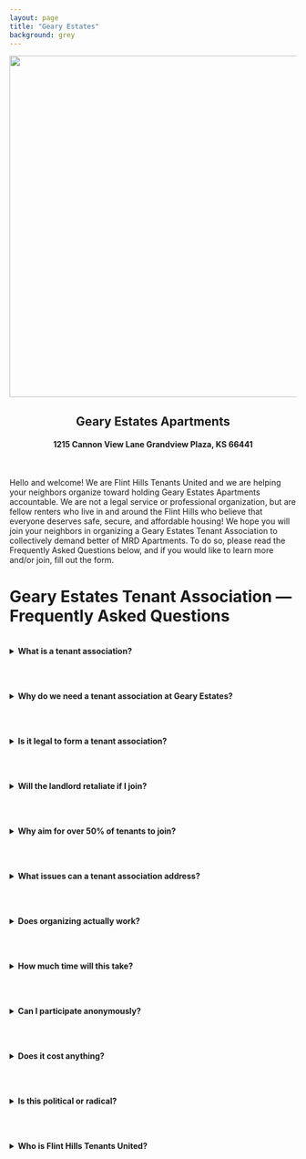 ```yaml
---
layout: page
title: "Geary Estates"
background: grey
---
```

<div align="center">
  <img src="https://www.flinthillstenantsunited.org/gearyestates/gearyestatesfhtu.png" width="600px">
  <br>
<h2 class="center">Geary Estates Apartments</h2>
<h4 class="center">1215 Cannon View Lane Grandview Plaza, KS 66441</h4>
</div>

<br>
<p>Hello and welcome! We are Flint Hills Tenants United and we are helping your neighbors organize toward holding Geary Estates Apartments accountable. We are not a legal service or professional organization, but are fellow renters who live in and around the Flint Hills who believe that everyone deserves safe, secure, and affordable housing! We hope you will join your neighbors in organizing a Geary Estates Tenant Association to collectively demand better of MRD Apartments. To do so, please read the Frequently Asked Questions below, and if you would like to learn more and/or join, fill out the form.</p>

<h1>Geary Estates Tenant Association — Frequently Asked Questions</h1>

<br>

<details>
  <summary><strong>What is a tenant association?</strong></summary>
  <p>
    A tenant association is simply a group of renters in the same property who band together to address common concerns and advocate for better living conditions 
    (<a href="https://tenantresourcecenter.org/what_is_a_tenant_association" target="_blank">source</a>). 
    In other words, it’s neighbors uniting so we have <strong>strength in numbers</strong> to achieve things we couldn’t achieve alone. 
    By forming an association, tenants can share information, support each other, and present a <strong>unified voice</strong> when dealing with the landlord or management. 
    The goal is to <strong>work together for fair, safe, and livable homes</strong> for everyone in the complex.
  </p>
</details>

<br><br>

<details>
  <summary><strong>Why do we need a tenant association at Geary Estates?</strong></summary>
  <p>
    Residents at Geary Estates have faced recurring problems that haven’t been resolved through individual complaints. 
    Many have reported <strong>ignored maintenance requests and poor upkeep</strong> — Google reviews mention that management “ignore &amp; delete maintenance requests” and that apartments “get worse due to lack of upkeep.” 
  </p>
  <p>
    When tenants go one-by-one, it’s easy for management to delay or dismiss concerns. But if we <strong>join together</strong>, we can <strong>hold the landlord accountable</strong> and demand that these issues be fixed. 
    Flint Hills Tenants United has seen that <strong>issues ignored individually are often resolved collectively</strong>. 
    Forming an association gives us the collective power to demand <strong>safe, well-maintained homes and fair treatment</strong> for everyone here.
  </p>
</details>

<br><br>

<details>
  <summary><strong>Is it legal to form a tenant association?</strong></summary>
  <p>
    Yes. <strong>It is your right to organize</strong> with your fellow tenants. Kansas law explicitly protects tenants who form or join an association. 
    Under the <a href="https://kslegislature.org/li_2014/b2013_14/statute/058_000_0000_chapter/058_025_0000_article/058_025_0072_section/058_025_0072_k/" target="_blank">Kansas Residential Landlord and Tenant Act</a>, landlords 
    <strong>cannot retaliate</strong> against you for joining or organizing with other tenants. 
    That means they can’t raise your rent, cut off services, or try to evict you simply because you joined an association. 
    Organizing is fully legal and protected — no lease clause can forbid you from meeting or advocating for your rights.
  </p>
</details>

<br><br>

<details>
  <summary><strong>Will the landlord retaliate if I join?</strong></summary>
  <p>
    It’s natural to worry about retaliation, but <strong>the law protects you</strong>. 
    Kansas law forbids landlords from retaliating when tenants organize or complain in good faith 
    (<a href="https://ksrevisor.org/statutes/chapters/ch58/058_025_0072.html" target="_blank">K.S.A. 58-2572</a>). 
  </p>
  <p>
    They can’t legally evict you, raise rent, or reduce services for being part of an association. 
    If they tried, you’d have a legal defense, and any such action could be challenged in court. 
    That said, some landlords might still try indirect tactics — that’s why we build <strong>strength in numbers</strong>. 
    When half or more of tenants unite, it’s almost impossible to target individuals. 
    <strong>Retaliation is illegal</strong>, and together we can make sure it stays that way.
  </p>
</details>

<br><br>

<details>
  <summary><strong>Why aim for over 50% of tenants to join?</strong></summary>
  <p>
    When a majority of tenants unite, we have real power. Over 50% membership shows the landlord that most residents demand change — not just a few voices. 
    It also creates <strong>collective safety</strong>: if everyone participates, management can’t single out individuals. 
    Reaching a majority ensures that our demands carry undeniable weight and everyone is protected under a shared voice.
  </p>
</details>

<br><br>

<details>
  <summary><strong>What issues can a tenant association address?</strong></summary>
  <p>
    <strong>Anything that affects our quality of life.</strong> That includes:
  </p>
  <ul>
    <li>Maintenance and repair delays</li>
    <li>Unsafe or unsanitary conditions</li>
    <li>Poor communication from management</li>
    <li>Unfair rent hikes or fees</li>
    <li>Unclear or inconsistent lease policies</li>
    <li>Lack of transparency on deposits or inspections</li>
  </ul>
  <p>
    If it affects one tenant, it likely affects others. A collective approach ensures that <strong>no one’s problem gets ignored</strong>.
  </p>
</details>

<br><br>

<details>
  <summary><strong>Does organizing actually work?</strong></summary>
  <p>
    Yes — across the country, tenant unions have won major victories:
  </p>
  <ul>
    <li><strong><a href="https://www.kansascity.com/news/local/article288983214.html" target="_blank">KC Tenants (Kansas City, MO)</a></strong>: In 2024, Independence Towers tenants won a legally binding agreement forcing repairs, rent stabilization, and forgiveness of $289,000 in back rent.</li>
    <li><strong>KC Tenants citywide</strong>: Helped pass a Tenant Bill of Rights and Right to Counsel for renters facing eviction.</li>
    <li><strong><a href="https://www.newhavenindependent.org/article/tenants_union_ordinance_passed" target="_blank">New Haven, CT</a></strong>: Tenants organized to stop rent hikes and pushed the city to protect tenant unions.</li>
    <li><strong>Brattleboro, VT</strong>: Tenants won caps on security deposits, saving renters hundreds of dollars.</li>
  </ul>
  <p>
    These examples prove that <strong>organizing works</strong> — whether you’re fighting for repairs, fairness, or respect.
  </p>
</details>

<br><br>

<details>
  <summary><strong>How much time will this take?</strong></summary>
  <p>
    Participation is flexible. At minimum, joining means staying informed — that alone helps. 
    We may hold short monthly meetings or share updates online or by flyer. 
    You decide how much to be involved: read updates, attend meetings, or volunteer for small tasks. 
    There are no required duties or fees, and no one will pressure you to do more than you’re able.
  </p>
</details>

<br><br>

<details>
  <summary><strong>Can I participate anonymously?</strong></summary>
  <p>
    Yes. Membership lists are <strong>private</strong> and not shared with management. 
    You can choose to stay low-profile, receive updates quietly, or not attach your name to public letters. 
    We’ll have a few visible tenant leaders, but most members can stay anonymous until they feel safe. 
    Once a majority joins, anonymity becomes less necessary — <strong>safety grows with solidarity</strong>.
  </p>
</details>

<br><br>

<details>
  <summary><strong>Does it cost anything?</strong></summary>
  <p>
    No. Joining is <strong>completely free</strong>. Flint Hills Tenants United is volunteer-run and doesn’t charge dues. 
    If we ever need small funds (like printing flyers), we’ll decide democratically and keep it voluntary. 
    Your <strong>time and voice</strong> matter more than money.
  </p>
</details>

<br><br>

<details>
  <summary><strong>Is this political or radical?</strong></summary>
  <p>
    No. This isn’t about party politics or ideology. Tenant associations include people of every background who want the same thing — 
    <strong>a safe, fair, and livable home</strong>. 
  </p>
  <p>
    Flint Hills Tenants United is nonpartisan and focuses only on housing justice. 
    We use peaceful, democratic methods — petitions, meetings, and negotiation — not partisan activism. 
    It’s not “radical” to ask that rent is fair, the roof doesn’t leak, and management treats tenants with respect.
  </p>
</details>

<br><br>

<details>
  <summary><strong>Who is Flint Hills Tenants United?</strong></summary>
  <p>
    <a href="https://www.flinthillstenantsunited.org/" target="_blank"><strong>Flint Hills Tenants United (FHTU)</strong></a> is a local, grassroots organization of renters across the Flint Hills region of Kansas. 
    Their mission is to build solidarity among tenants and ensure <strong>safe, affordable, equitable housing</strong> for all. 
  </p>
  <p>
    They help residents form tenant associations by providing legal info, organizing support, and connections to resources like 
    <a href="https://www.kansaslegalservices.org/" target="_blank">Kansas Legal Services</a>. 
    FHTU isn’t in charge — <strong>we are</strong>. They advise and assist while tenants lead their own associations. 
    FHTU is also connected to the 
    <a href="https://tenantunionfederation.org/" target="_blank">Tenant Union Federation</a>, 
    a national network helping renters defend their rights.
  </p>
</details>


<br>

   <style>
    /* Force Action Network forms into single column layout */
    #can_embed_form.can_float.can_768 {
      display: block !important;
    }

    /* Override the two-column layout */
    #form_col1, #form_col2 {
      float: none !important;
      width: 100% !important;
      clear: both !important;
      margin-right: 0 !important;
      margin-left: 0 !important;
      display: block !important;
    }

    /* Stack form fields on top */
    #form_col1 {
      margin-bottom: 30px !important;
    }

    /* Submit section goes below */
    #form_col2 {
      margin-top: 20px !important;
      padding-top: 20px !important;
      border-top: 1px solid #e0e0e0;
    }

    /* Make submit button full width */
    #form_col2 input[type="submit"] {
      width: 100% !important;
      max-width: none !important;
      display: block !important;
      margin: 0 auto !important;
      padding: 15px 20px !important;
      font-size: 16px !important;
    }

    /* Clear any floats */
    .clear {
      clear: both !important;
    }

    /* Center the form */
    .can_embed_form {
      max-width: 100%;
      margin: 0 auto;
    }
    </style>
    
<link href='https://actionnetwork.org/css/style-embed-whitelabel-v3.css' rel='stylesheet' type='text/css' /><script src='https://actionnetwork.org/widgets/v5/form/geary-estates-interest-form?format=js&source=widget'></script><div id='can-form-area-geary-estates-interest-form' style='width: 100%'><!-- this div is the target for our HTML insertion --></div>
